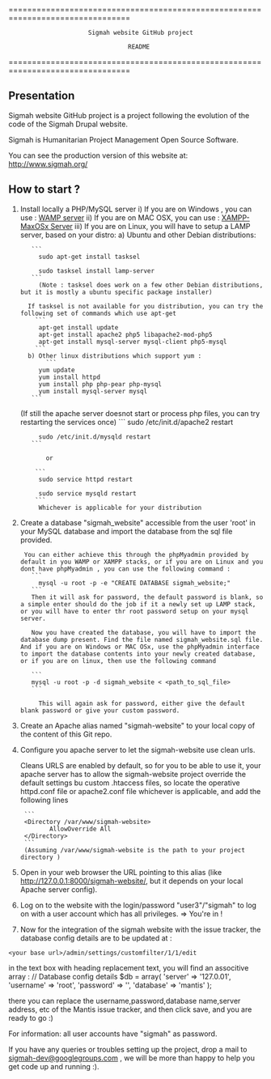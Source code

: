 
================================================================================

                          Sigmah website GitHub project
  
                                     README

================================================================================

Presentation
------------

Sigmah website GitHub project is a project following the evolution of the code
of the Sigmah Drupal website.

Sigmah is Humanitarian Project Management Open Source Software.

You can see the production version of this website at: http://www.sigmah.org/


How to start ?
--------------
1. Install locally a PHP/MySQL server 
   i) If you are on Windows , you can use : [WAMP server](http://www.wampserver.com/en/)
   ii) If you are on MAC OSX, you can use : [XAMPP-MaxOSx Server](http://www.apachefriends.org/en/xampp-macosx.html)
   iii) If you are on Linux, you will have to setup a LAMP server, based on your distro:
   	a) Ubuntu and other Debian distributions:

	   	  ```
	   	    sudo apt-get install tasksel

		    sudo tasksel install lamp-server
		  ```
			(Note : tasksel does work on a few other Debian distributions, but it is mostly a ubuntu specific package installer)
			
		 If tasksel is not available for you distribution, you can try the following set of commands which use apt-get
		   ```
			apt-get install update
			apt-get install apache2 php5 libapache2-mod-php5
			apt-get install mysql-server mysql-client php5-mysql
		   ```
         b) Other linux distributions which support yum :
	    	  ```
			yum update
			yum install httpd
			yum install php php-pear php-mysql
			yum install mysql-server mysql
		  ```
	
	(If still the apache server doesnot start or process php files, you can try restarting the services once)
	    	  ```
			sudo /etc/init.d/apache2 restart

			sudo /etc/init.d/mysqld restart
		  ``` 

		      or

		   ```
			sudo service httpd restart

			sudo service mysqld restart
		   ```
			Whichever is applicable for your distribution
		 
2. Create a database "sigmah_website" accessible from the user 'root' in your
  MySQL database and import the database from the sql file provided.
		
		You can either achieve this through the phpMyadmin provided by default in you WAMP or XAMPP stacks, or if you are on Linux and you dont have phpMyadmin , you can use the following command :
		  ```
			mysql -u root -p -e "CREATE DATABASE sigmah_website;"
		  ```
		  Then it will ask for password, the default password is blank, so a simple enter should do the job if it a newly set up LAMP stack, or you will have to enter thr root password setup on your mysql server.

		  Now you have created the database, you will have to import the database dump present. Find the file named sigmah_website.sql file. And if you are on Windows or MAC OSx, use the phpMyadmin interface to import the database contents into your newly created database, or if you are on linux, then use the following command
		  
		  ```
		  mysql -u root -p -d sigmah_website < <path_to_sql_file>
		  ```

			This will again ask for password, either give the default blank password or give your custom password.
		  	  
3. Create an Apache alias named "sigmah-website" to your local copy of the 
  content of this Git repo.

4. Configure you apache server to let the sigmah-website use clean urls.

   Cleans URLS are enabled by default, so for you to be able to use it, your apache server has to allow the sigmah-website project override the default settings bu custom .htaccess files, so locate the operative httpd.conf file 
or apache2.conf file whichever is applicable, and add the following lines

   		```
		<Directory /var/www/sigmah-website>
			   AllowOverride All
		</Directory>
		```
		(Assuming /var/www/sigmah-website is the path to your project directory )

5. Open in your web browser the URL pointing to this alias 
  (like http://127.0.0.1:8000/sigmah-website/, but it depends on your local
  Apache server config).
6. Log on to the website with the login/password "user3"/"sigmah" to log on with
  a user account which has all privileges.
=> You're in !

7. Now for the integration of the sigmah website with the issue tracker, the database config details are to be updated at :

```
<your base url>/admin/settings/customfilter/1/1/edit
```

in the text box with heading replacement text, you will find an associtive array :
// Database config details
$db = array(
'server' => '127.0.01',
'username' => 'root',
'password' => '',
'database' => 'mantis'
);

there you can replace the username,password,database name,server address, etc of the Mantis issue tracker, and then click save, and you are ready to go :)



For information: all user accounts have "sigmah" as password. 

If you have any queries or troubles setting up the project, drop a mail to sigmah-dev@googlegroups.com , we will be more than happy to help you get code up and running :).
